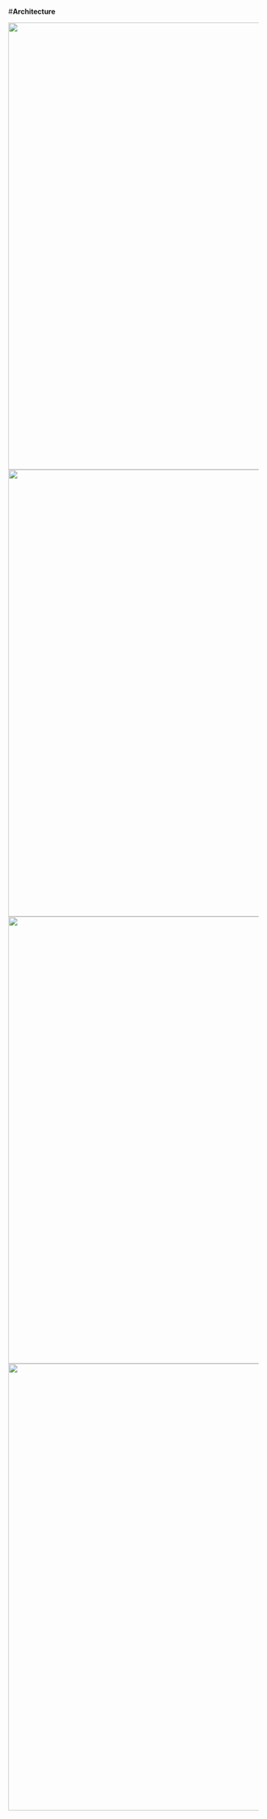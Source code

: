 #**Architecture**

<div class="container">
  <div class="row">
    <img src="/images/fabric-golang/architecture/Architecture_rough_infograph_step 1.png" width="900"></td></tr>
  </div>
  <div class="row">
    <img src="/images/fabric-golang/architecture/Architecture_rough_infograph_step 2.png" width="900"></td></tr>
  </div>
  <div class="row">
    <img src="/images/fabric-golang/architecture/Architecture_rough_infograph_step 3.png" width="900"></td></tr>
  </div>
  <div class="row">
    <img src="/images/fabric-golang/architecture/Architecture_rough_infograph_step 4.png" width="900"></td></tr>
</div>
</div>
